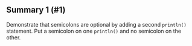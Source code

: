 ## Summary 1 (#1)

Demonstrate that semicolons are optional by adding a second `println()`
statement. Put a semicolon on one `println()` and no semicolon on the other.